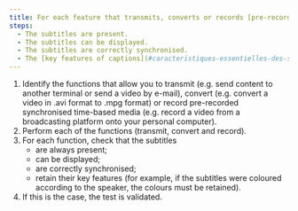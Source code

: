 ```yaml
---
title: For each feature that transmits, converts or records [pre-recorded time-synchronised media](#time-based-media-audio-video-and-synchronised) that has a [synchronised subtitles](#subtitles-synchronises-object-multimedia) track, at the end of the process, do the subtitles meet these conditions?
steps:
  - The subtitles are present.
  - The subtitles can be displayed.
  - The subtitles are correctly synchronised.
  - The [key features of captions](#caracteristiques-essentielles-des-sous-titres) are preserved.
---
```


1. Identify the functions that allow you to transmit (e.g. send content to another terminal or send a video by e-mail), convert (e.g. convert a video in .avi format to .mpg format) or record pre-recorded synchronised time-based media (e.g. record a video from a broadcasting platform onto your personal computer). 
2. Perform each of the functions (transmit, convert and record).
3. For each function, check that the subtitles
   - are always present;
   - can be displayed;
   - are correctly synchronised;
   - retain their key features (for example, if the subtitles were coloured according to the speaker, the colours must be retained).
4. If this is the case, the test is validated.